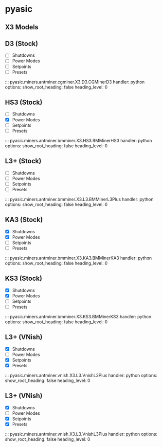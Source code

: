 # pyasic
## X3 Models

## D3 (Stock)

- [ ] Shutdowns
- [ ] Power Modes
- [ ] Setpoints
- [ ] Presets

::: pyasic.miners.antminer.cgminer.X3.D3.CGMinerD3
    handler: python
    options:
        show_root_heading: false
        heading_level: 0

## HS3 (Stock)

- [ ] Shutdowns
- [x] Power Modes
- [ ] Setpoints
- [ ] Presets

::: pyasic.miners.antminer.bmminer.X3.HS3.BMMinerHS3
    handler: python
    options:
        show_root_heading: false
        heading_level: 0

## L3+ (Stock)

- [ ] Shutdowns
- [ ] Power Modes
- [ ] Setpoints
- [ ] Presets

::: pyasic.miners.antminer.bmminer.X3.L3.BMMinerL3Plus
    handler: python
    options:
        show_root_heading: false
        heading_level: 0

## KA3 (Stock)

- [x] Shutdowns
- [x] Power Modes
- [ ] Setpoints
- [ ] Presets

::: pyasic.miners.antminer.bmminer.X3.KA3.BMMinerKA3
    handler: python
    options:
        show_root_heading: false
        heading_level: 0

## KS3 (Stock)

- [x] Shutdowns
- [x] Power Modes
- [ ] Setpoints
- [ ] Presets

::: pyasic.miners.antminer.bmminer.X3.KS3.BMMinerKS3
    handler: python
    options:
        show_root_heading: false
        heading_level: 0

## L3+ (VNish)

- [x] Shutdowns
- [ ] Power Modes
- [x] Setpoints
- [x] Presets

::: pyasic.miners.antminer.vnish.X3.L3.VnishL3Plus
    handler: python
    options:
        show_root_heading: false
        heading_level: 0

## L3+ (VNish)

- [x] Shutdowns
- [ ] Power Modes
- [x] Setpoints
- [x] Presets

::: pyasic.miners.antminer.vnish.X3.L3.VnishL3Plus
    handler: python
    options:
        show_root_heading: false
        heading_level: 0


